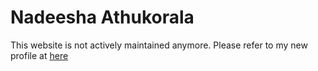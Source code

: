 # Nadeesha Athukorala

This website is not actively maintained anymore. Please refer to my new profile at [here](https://nadeesha.gihan.me)
